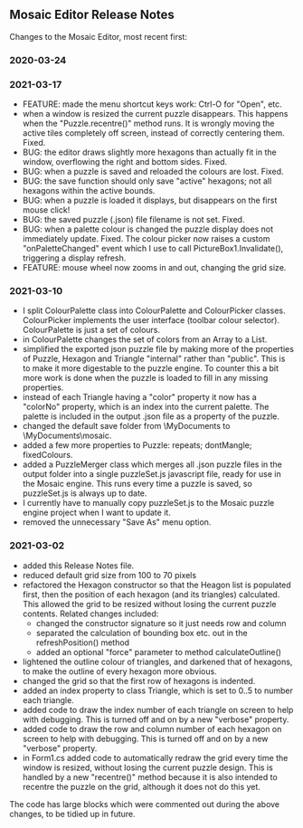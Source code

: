 ﻿## Mosaic Editor Release Notes

Changes to the Mosaic Editor, most recent first:

### 2020-03-24

### 2021-03-17
- FEATURE: made the menu shortcut keys work: Ctrl-O for "Open", etc.
- when a window is resized the current puzzle disappears.  This happens when the "Puzzle.recentre()" method runs.
It is wrongly moving the active tiles completely off screen, instead of correctly centering them.  Fixed.
- BUG: the editor draws slightly more hexagons than actually fit in the window, overflowing the right
and bottom sides.  Fixed.
- BUG: when a puzzle is saved and reloaded the colours are lost.  Fixed.
- BUG: the save function should only save "active" hexagons; not all hexagons within the active bounds.
- BUG: when a puzzle is loaded it displays, but disappears on the first mouse click!
- BUG: the saved puzzle (.json) file filename is not set.  Fixed.
- BUG: when a palette colour is changed the puzzle display does not immediately update.  Fixed.  The colour picker now
raises a custom "onPaletteChanged" event which I use to call PictureBox1.Invalidate(), triggering a display refresh.
- FEATURE: mouse wheel now zooms in and out, changing the grid size.

### 2021-03-10
- I split ColourPalette class into ColourPalette and ColourPicker classes.  ColourPicker implements
the user interface (toolbar colour selector).  ColourPalette is just a set of colours.
- in ColourPalette changes the set of colors from an Array to a List.
- simplified the exported json puzzle file by making more of the properties of Puzzle,
Hexagon and Triangle "internal" rather than "public".  This is to make it more digestable to
the puzzle engine.  To counter this a bit more work is done when the puzzle is loaded to fill
in any missing properties.
- instead of each Triangle having a "color" property it now has a "colorNo" property, which is
an index into the current palette.  The palette is included in the output .json file as a property
of the puzzle.
- changed the default save folder from \MyDocuments to \MyDocuments\mosaic.
- added a few more properties to Puzzle: repeats; dontMangle; fixedColours.
- added a PuzzleMerger class which merges all .json puzzle files in the output folder into a
single puzzleSet.js javascript file, ready for use in the Mosaic engine.  This runs every time a
puzzle is saved, so puzzleSet.js is always up to date.
- I currently have to manually copy puzzleSet.js to the Mosaic puzzle engine project when I want
to update it.
- removed the unnecessary "Save As" menu option.

### 2021-03-02
- added this Release Notes file.
- reduced default grid size from 100 to 70 pixels
- refactored the Hexagon constructor so that the Heagon list is populated first,
then the position of each hexagon (and its triangles) calculated.  This allowed the
grid to be resized without losing the current puzzle contents.  Related changes included:
    - changed the constructor signature so it just needs row and column
    - separated the calculation of bounding box etc. out in the refreshPosition() method
    - added an optional "force" parameter to method calculateOutline()
- lightened the outline colour of triangles, and darkened that of hexagons, to make the
outline of every hexagon more obvious.
- changed the grid so that the first row of hexagons is indented.
- added an index property to class Triangle, which is set to 0..5 to number each triangle.
- added code to draw the index number of each triangle on screen to help with debugging.  This
is turned off and on by a new "verbose" property.
- added code to draw the row and column number of each hexagon on screen to help with debugging.  This
is turned off and on by a new "verbose" property.
- in Form1.cs added code to automatically redraw the grid every time the window is resized,
without losing the current puzzle design.  This is handled by a new "recentre()" method
because it is also intended to recentre the puzzle on the grid, although it does not do this
yet.

The code has large blocks which were commented out during the above changes, to be tidied up
in future.


